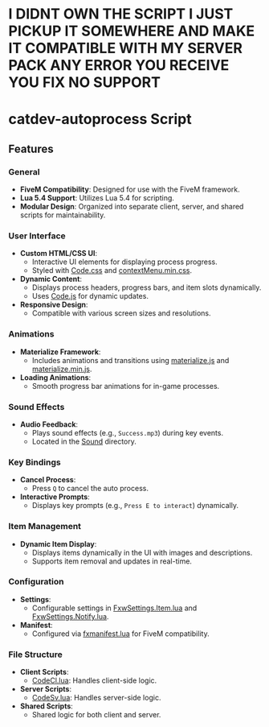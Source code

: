 # I DIDNT OWN THE SCRIPT I JUST PICKUP IT SOMEWHERE AND MAKE IT COMPATIBLE WITH MY SERVER PACK ANY ERROR YOU RECEIVE YOU FIX NO SUPPORT 

# catdev-autoprocess Script

## Features

### General
- **FiveM Compatibility**: Designed for use with the FiveM framework.
- **Lua 5.4 Support**: Utilizes Lua 5.4 for scripting.
- **Modular Design**: Organized into separate client, server, and shared scripts for maintainability.

### User Interface
- **Custom HTML/CSS UI**:
  - Interactive UI elements for displaying process progress.
  - Styled with [Code.css](Interface/CssCode/Code.css) and [contextMenu.min.css](Interface/CssCode/contextMenu.min.css).
- **Dynamic Content**:
  - Displays process headers, progress bars, and item slots dynamically.
  - Uses [Code.js](Interface/JsCode/Code.js) for dynamic updates.
- **Responsive Design**:
  - Compatible with various screen sizes and resolutions.

### Animations
- **Materialize Framework**:
  - Includes animations and transitions using [materialize.js](Interface/JsCode/materialize.js) and [materialize.min.js](Interface/JsCode/materialize.min.js).
- **Loading Animations**:
  - Smooth progress bar animations for in-game processes.

### Sound Effects
- **Audio Feedback**:
  - Plays sound effects (e.g., `Success.mp3`) during key events.
  - Located in the [Sound](Interface/Sound/) directory.

### Key Bindings
- **Cancel Process**:
  - Press `Q` to cancel the auto process.
- **Interactive Prompts**:
  - Displays key prompts (e.g., `Press E to interact`) dynamically.

### Item Management
- **Dynamic Item Display**:
  - Displays items dynamically in the UI with images and descriptions.
  - Supports item removal and updates in real-time.

### Configuration
- **Settings**:
  - Configurable settings in [FxwSettings.Item.lua](Settings/FxwSettings.Item.lua) and [FxwSettings.Notify.lua](Settings/FxwSettings.Notify.lua).
- **Manifest**:
  - Configured via [fxmanifest.lua](fxmanifest.lua) for FiveM compatibility.

### File Structure
- **Client Scripts**:
  - [CodeCl.lua](CodeLua/CodeCl.lua): Handles client-side logic.
- **Server Scripts**:
  - [CodeSv.lua](CodeLua/CodeSv.lua): Handles server-side logic.
- **Shared Scripts**:
  - Shared logic for both client and server.
